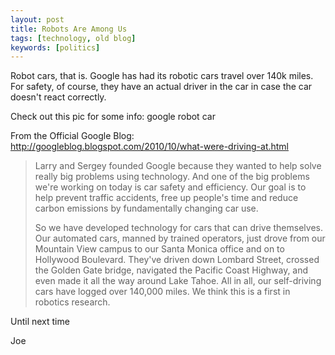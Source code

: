 ```yaml
---
layout: post
title: Robots Are Among Us
tags: [technology, old blog]
keywords: [politics]
---
```


Robot cars, that is. Google has had its robotic cars travel over 140k miles. For safety, of course, they have an actual driver in the car in case the car doesn't react correctly.

Check out this pic for some info:
google robot car

From the Official Google Blog: http://googleblog.blogspot.com/2010/10/what-were-driving-at.html

> Larry and Sergey founded Google because they wanted to help solve really big problems using technology. And one of the big problems we're working on today is car safety and efficiency. Our goal is to help prevent traffic accidents, free up people's time and reduce carbon emissions by fundamentally changing car use.
>
> So we have developed technology for cars that can drive themselves. Our automated cars, manned by trained operators, just drove from our Mountain View campus to our Santa Monica office and on to Hollywood Boulevard. They've driven down Lombard Street, crossed the Golden Gate bridge, navigated the Pacific Coast Highway, and even made it all the way around Lake Tahoe. All in all, our self-driving cars have logged over 140,000 miles. We think this is a first in robotics research.

Until next time

Joe

